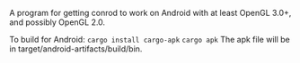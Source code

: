 A program for getting conrod to work on Android with at least OpenGL 3.0+, and possibly OpenGL 2.0.

To build for Android:
`cargo install cargo-apk`
`cargo apk`
The apk file will be in target/android-artifacts/build/bin.

